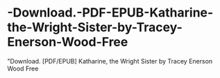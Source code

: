 # -Download.-PDF-EPUB-Katharine-the-Wright-Sister-by-Tracey-Enerson-Wood-Free
"Download. [PDF/EPUB] Katharine, the Wright Sister by Tracey Enerson Wood Free

